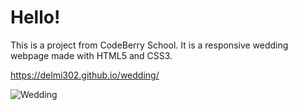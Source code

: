# Hello!

This is a project from CodeBerry School. It is a responsive wedding webpage made with HTML5 and CSS3.

https://delmi302.github.io/wedding/

<img src="https://imgur.com/z2YdJWr" alt="Wedding">
